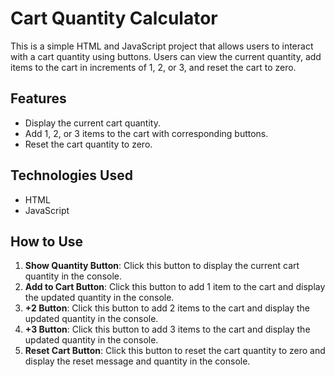 # Cart Quantity Calculator

This is a simple HTML and JavaScript project that allows users to interact with a cart quantity using buttons. Users can view the current quantity, add items to the cart in increments of 1, 2, or 3, and reset the cart to zero.

## Features

- Display the current cart quantity.
- Add 1, 2, or 3 items to the cart with corresponding buttons.
- Reset the cart quantity to zero.

## Technologies Used

- HTML
- JavaScript

## How to Use

1. **Show Quantity Button**: Click this button to display the current cart quantity in the console.
2. **Add to Cart Button**: Click this button to add 1 item to the cart and display the updated quantity in the console.
3. **+2 Button**: Click this button to add 2 items to the cart and display the updated quantity in the console.
4. **+3 Button**: Click this button to add 3 items to the cart and display the updated quantity in the console.
5. **Reset Cart Button**: Click this button to reset the cart quantity to zero and display the reset message and quantity in the console.



